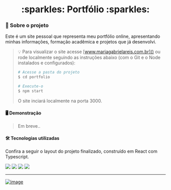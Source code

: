<h1 align="center"> :sparkles: Portfólio :sparkles: </h1>

### :bookmark_tabs: Sobre o projeto
Este é um site pessoal que representa meu portfólio online, apresentando minhas informações, formação acadêmica e projetos que já desenvolvi.
 
> 💡 Para visualizar o site acesse [www.mariagabrielareis.com.br]() ou rode localmente seguindo as instruções abaixo (com o Git e o Node instalados e configurados):
> ```bash
> # Acesse a pasta do projeto
> $ cd portfolio
>
> # Execute-o
> $ npm start
> ```
> O site inciará localmente na porta 3000.
  
#### :desktop_computer: Demonstração
> Em breve..

#### 🛠 Tecnologias utilizadas
Confira a seguir o layout do projeto finalizado, construído em React com Typescript.
<div>
  <img src="https://img.shields.io/badge/Figma-7e35a0?style=for-the-badge&logo=Figma&logoColor=white" />
  <img src="https://img.shields.io/badge/CSS3-1572B6?style=for-the-badge&logo=css3&logoColor=whit" />
  <img src="https://img.shields.io/badge/HTML5-E34F26?style=for-the-badge&logo=html5&logoColor=white" />
  <img src="https://img.shields.io/badge/React-00B1B3?style=for-the-badge&logo=react&logoColor=white" />
</div>

---

[![image](https://img.shields.io/badge/✨%20Maria%20Gabriela%20Reis,%202022-LinkedIn-009973?style=flat-square)](https://www.linkedin.com/in/mariagabrielareis/)
